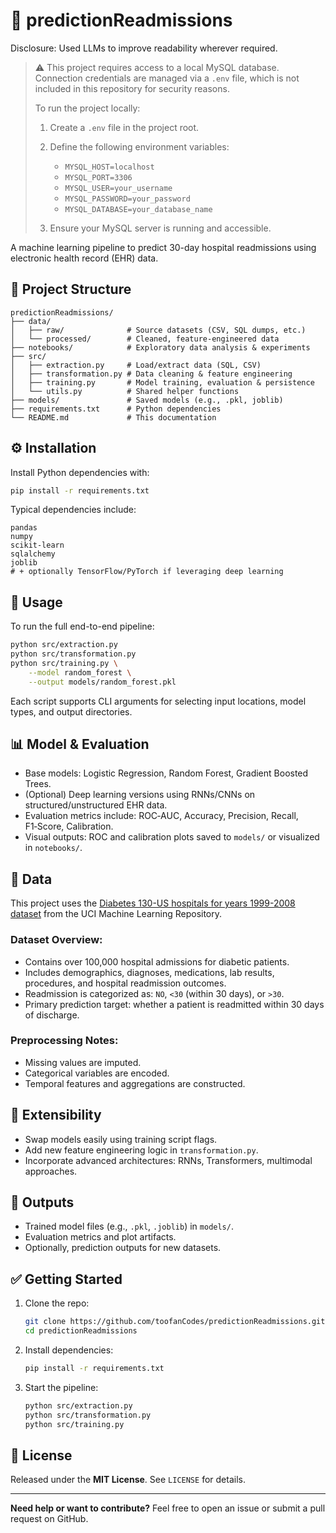# 🏥 predictionReadmissions

Disclosure: Used LLMs to improve readability wherever required. 

> ⚠️ This project requires access to a local MySQL database. Connection credentials are managed via a `.env` file, which is not included in this repository for security reasons.
>
> To run the project locally:
>
> 1. Create a `.env` file in the project root.
> 2. Define the following environment variables:
>
>    * `MYSQL_HOST=localhost`
>    * `MYSQL_PORT=3306`
>    * `MYSQL_USER=your_username`
>    * `MYSQL_PASSWORD=your_password`
>    * `MYSQL_DATABASE=your_database_name`
> 3. Ensure your MySQL server is running and accessible.


A machine learning pipeline to predict 30-day hospital readmissions using electronic health record (EHR) data.

## 📂 Project Structure

```
predictionReadmissions/
├── data/
│   ├── raw/              # Source datasets (CSV, SQL dumps, etc.)
│   └── processed/        # Cleaned, feature-engineered data
├── notebooks/            # Exploratory data analysis & experiments
├── src/
│   ├── extraction.py     # Load/extract data (SQL, CSV)
│   ├── transformation.py # Data cleaning & feature engineering
│   ├── training.py       # Model training, evaluation & persistence
│   └── utils.py          # Shared helper functions
├── models/               # Saved models (e.g., .pkl, joblib)
├── requirements.txt      # Python dependencies
└── README.md             # This documentation
```

## ⚙️ Installation

Install Python dependencies with:

```bash
pip install -r requirements.txt
```

Typical dependencies include:

```
pandas
numpy
scikit-learn
sqlalchemy
joblib
# + optionally TensorFlow/PyTorch if leveraging deep learning
```

## 🚀 Usage

To run the full end-to-end pipeline:

```bash
python src/extraction.py
python src/transformation.py
python src/training.py \
    --model random_forest \
    --output models/random_forest.pkl
```

Each script supports CLI arguments for selecting input locations, model types, and output directories.

## 📊 Model & Evaluation

* Base models: Logistic Regression, Random Forest, Gradient Boosted Trees.
* (Optional) Deep learning versions using RNNs/CNNs on structured/unstructured EHR data.
* Evaluation metrics include: ROC‎‑AUC, Accuracy, Precision, Recall, F1‎‑Score, Calibration.
* Visual outputs: ROC and calibration plots saved to `models/` or visualized in `notebooks/`.

## 🧠 Data

This project uses the [Diabetes 130-US hospitals for years 1999-2008 dataset](https://archive.ics.uci.edu/dataset/296/diabetes+130-us+hospitals+for+years+1999-2008) from the UCI Machine Learning Repository.

### Dataset Overview:

* Contains over 100,000 hospital admissions for diabetic patients.
* Includes demographics, diagnoses, medications, lab results, procedures, and hospital readmission outcomes.
* Readmission is categorized as: `NO`, `<30` (within 30 days), or `>30`.
* Primary prediction target: whether a patient is readmitted within 30 days of discharge.

### Preprocessing Notes:

* Missing values are imputed.
* Categorical variables are encoded.
* Temporal features and aggregations are constructed.

## 🤩 Extensibility

* Swap models easily using training script flags.
* Add new feature engineering logic in `transformation.py`.
* Incorporate advanced architectures: RNNs, Transformers, multimodal approaches.

## 🎯 Outputs

* Trained model files (e.g., `.pkl`, `.joblib`) in `models/`.
* Evaluation metrics and plot artifacts.
* Optionally, prediction outputs for new datasets.

## ✅ Getting Started

1. Clone the repo:

   ```bash
   git clone https://github.com/toofanCodes/predictionReadmissions.git
   cd predictionReadmissions
   ```
2. Install dependencies:

   ```bash
   pip install -r requirements.txt
   ```
3. Start the pipeline:

   ```bash
   python src/extraction.py
   python src/transformation.py
   python src/training.py
   ```

## 📄 License

Released under the **MIT License**. See `LICENSE` for details.

---

**Need help or want to contribute?**
Feel free to open an issue or submit a pull request on GitHub.

